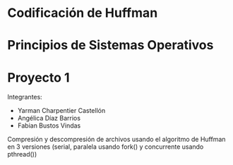 # Codificación de Huffman

# Principios de Sistemas Operativos
# Proyecto 1

Integrantes:

- Yarman Charpentier Castellón
- Angélica Díaz Barrios
- Fabian Bustos Vindas
  

Compresión y descompresión de archivos usando el algoritmo de Huffman en 3 versiones (serial, paralela usando fork() y concurrente usando pthread())
